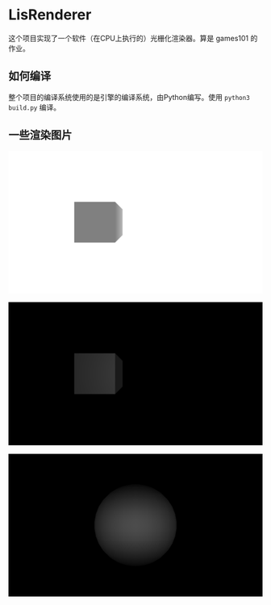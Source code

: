 # LisRenderer

这个项目实现了一个软件（在CPU上执行的）光栅化渲染器。算是 games101 的作业。

## 如何编译

整个项目的编译系统使用的是引擎的编译系统，由Python编写。使用 `python3 build.py` 编译。

## 一些渲染图片

![正方体深度测试](./Images/OneCube_zBuffer.png "正方体深度测试")

![正方体](./Images/OneCube.png "正方体")

![球体](./Images/OneBall.png "球体")